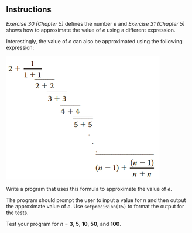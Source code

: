 ## Instructions
*Exercise 30 (Chapter 5)* defines the number *e* and *Exercise 31 (Chapter 5)* shows how to approximate the value of *e* using a different expression. 

Interestingly, the value of *e* can also be approximated using the following expression:

![Approximation of e](../assets/5-32.png)

Write a program that uses this formula to approximate the value of *e*.

The program should prompt the user to input a value for *n* and then output the approximate value of *e*. Use `setprecision(15)` to format the output for the tests.

Test your program for *n* = **3**, **5**, **10**, **50**, and **100**.

